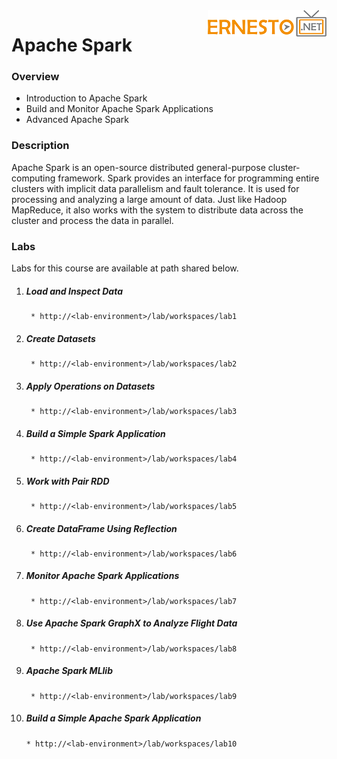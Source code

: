 <img align="right" src="./logo-small.png">


# Apache Spark

### Overview
- Introduction to Apache Spark
- Build and Monitor Apache Spark Applications
- Advanced Apache Spark

### Description
Apache Spark is an open-source distributed general-purpose cluster-computing framework. Spark provides an interface for programming entire clusters with implicit data parallelism and fault tolerance. It is used for processing and analyzing a large amount of data. Just like Hadoop MapReduce, it also works with the system to distribute data across the cluster and process the data in parallel.

### Labs

Labs for this course are available at path shared below.

1. ##### Load and Inspect Data
		* http://<lab-environment>/lab/workspaces/lab1
2. ##### Create Datasets
		* http://<lab-environment>/lab/workspaces/lab2
3. ##### Apply Operations on Datasets
		* http://<lab-environment>/lab/workspaces/lab3
4. ##### Build a Simple Spark Application
		* http://<lab-environment>/lab/workspaces/lab4
5. ##### Work with Pair RDD
		* http://<lab-environment>/lab/workspaces/lab5
6. ##### Create DataFrame Using Reflection
		* http://<lab-environment>/lab/workspaces/lab6
7. ##### Monitor Apache Spark Applications
		* http://<lab-environment>/lab/workspaces/lab7
8. ##### Use Apache Spark GraphX to Analyze Flight Data
		* http://<lab-environment>/lab/workspaces/lab8
9. ##### Apache Spark MLlib
		* http://<lab-environment>/lab/workspaces/lab9
10. ##### Build a Simple Apache Spark Application
		* http://<lab-environment>/lab/workspaces/lab10
